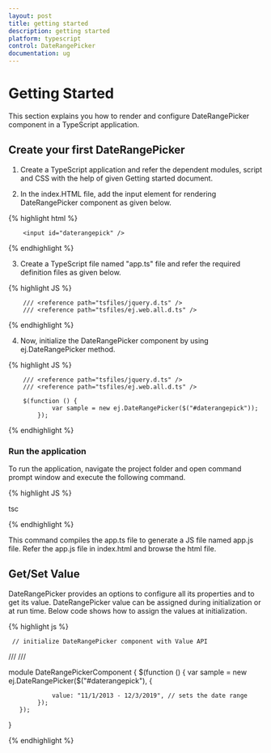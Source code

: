 ```yaml
---
layout: post
title: getting started
description: getting started
platform: typescript
control: DateRangePicker
documentation: ug
---
```


# Getting Started

This section explains you how to render and configure DateRangePicker component in a TypeScript application.


## Create your first DateRangePicker	

1. Create a TypeScript application and refer the dependent modules, script and CSS with the help of given Getting started document.

2. In the index.HTML file, add the input element for rendering DateRangePicker component as given below.

{% highlight html %}

        <input id="daterangepick" />

{% endhighlight %} 

3. Create a TypeScript file named "app.ts" file and refer the required definition files as given below.

{% highlight JS %}

        /// <reference path="tsfiles/jquery.d.ts" />
        /// <reference path="tsfiles/ej.web.all.d.ts" />

{% endhighlight %} 

4. Now, initialize the DateRangePicker component by using ej.DateRangePicker method. 

{% highlight JS %}

        /// <reference path="tsfiles/jquery.d.ts" />
        /// <reference path="tsfiles/ej.web.all.d.ts" />

        $(function () {
                var sample = new ej.DateRangePicker($("#daterangepick"));
            });

{% endhighlight %} 

### Run the application

To run the application, navigate the project folder and open command prompt window and execute the following command.

{% highlight JS %}

tsc

{% endhighlight %} 

This command compiles the app.ts file to generate a JS file named app.js file. 
Refer the app.js file in index.html and browse the html file.

## Get/Set Value

DateRangePicker provides an options to configure all its properties and to get its value. DateRangePicker value can be assigned during initialization or at run time. Below code shows how to assign the values at initialization.

{% highlight js %}

     // initialize DateRangePicker component with Value API

/// <reference path="../tsfiles/jquery.d.ts" />
/// <reference path="../tsfiles/ej.web.all.d.ts" />

module DateRangePickerComponent {
    $(function () {
        var sample = new ej.DateRangePicker($("#daterangepick"), {

                value: "11/1/2013 - 12/3/2019", // sets the date range
            });
       });
}

{% endhighlight %}






